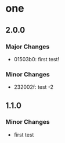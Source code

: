 # one

## 2.0.0

### Major Changes

- 01503b0: first test!

### Minor Changes

- 232002f: test -2

## 1.1.0

### Minor Changes

- first test
